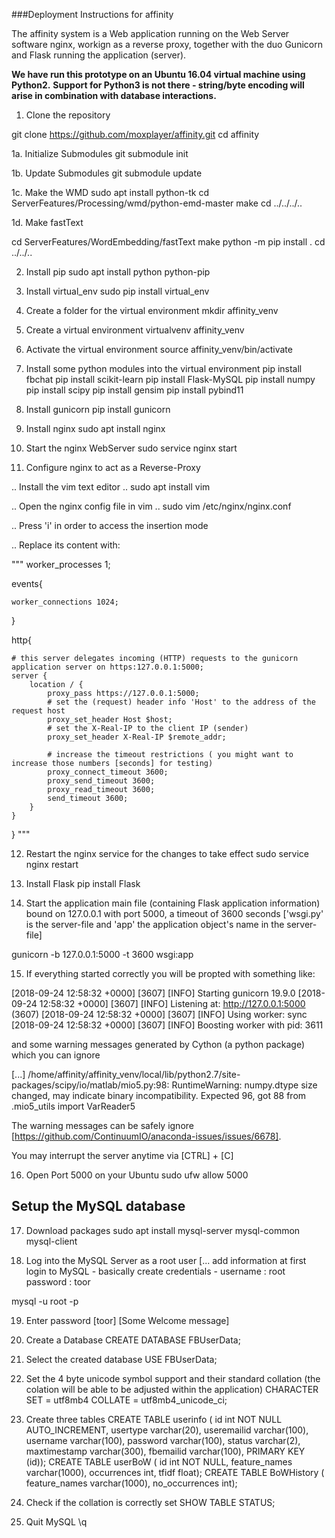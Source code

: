 ###Deployment Instructions for affinity

The affinity system is a Web application running on the Web Server software nginx,
workign as a reverse proxy, together with the duo Gunicorn and Flask running the application (server).

**We have run this prototype on an Ubuntu 16.04 virtual machine using Python2.**
**Support for Python3 is not there - string/byte encoding will arise in combination with database interactions.**

1. Clone the repository

git clone https://github.com/moxplayer/affinity.git
cd affinity

1a. Initialize Submodules
git submodule init

1b. Update Submodules
git submodule update

1c. Make the WMD
sudo apt install python-tk
cd ServerFeatures/Processing/wmd/python-emd-master
make
cd ../../../..

1d. Make fastText

cd ServerFeatures/WordEmbedding/fastText
make
python -m pip install .
cd ../../..


2. Install pip
sudo apt install python python-pip

3. Install virtual_env
sudo pip install virtual_env

4. Create a folder for the virtual environment
mkdir affinity_venv

5. Create a virtual environment
virtualvenv affinity_venv

6. Activate the virtual environment
source affinity_venv/bin/activate

7. Install some python modules into the virtual environment
pip install fbchat
pip install scikit-learn
pip install Flask-MySQL
pip install numpy
pip install scipy
pip install gensim
pip install pybind11

8. Install gunicorn
pip install gunicorn

9. Install nginx
sudo apt install nginx

10. Start the nginx WebServer
sudo service nginx start

11. Configure nginx to act as a Reverse-Proxy

.. Install the vim text editor
.. sudo apt install vim

.. Open the nginx config file in vim
.. sudo vim /etc/nginx/nginx.conf

.. Press 'i' in order to access the insertion mode

.. Replace its content with:

"""
worker_processes 1;

events{

	worker_connections 1024;

}

http{

	# this server delegates incoming (HTTP) requests to the gunicorn application server on https:127.0.0.1:5000;
	server {
		location / {
			proxy_pass https://127.0.0.1:5000;
			# set the (request) header info 'Host' to the address of the request host
			proxy_set_header Host $host;
			# set the X-Real-IP to the client IP (sender)
			proxy_set_header X-Real-IP $remote_addr;

			# increase the timeout restrictions ( you might want to increase those numbers [seconds] for testing)
			proxy_connect_timeout 3600;
			proxy_send_timeout 3600;
			proxy_read_timeout 3600;
			send_timeout 3600;
		}
	}
}
"""

12. Restart the nginx service for the changes to take effect
sudo service nginx restart

13. Install Flask
pip install Flask

14. Start the application main file (containing Flask application information) bound on 127.0.0.1 with port 5000, a timeout of 3600 seconds
['wsgi.py' is the server-file and 'app' the application object's name in the server-file]

gunicorn -b 127.0.0.1:5000 -t 3600 wsgi:app

15. If everything started correctly you will be propted with something like:


[2018-09-24 12:58:32 +0000] [3607] [INFO] Starting gunicorn 19.9.0
[2018-09-24 12:58:32 +0000] [3607] [INFO] Listening at: http://127.0.0.1:5000 (3607)
[2018-09-24 12:58:32 +0000] [3607] [INFO] Using worker: sync
[2018-09-24 12:58:32 +0000] [3607] [INFO] Boosting worker with pid: 3611

and some warning messages generated by Cython (a python package) which you can ignore

[...]
/home/affinity/affinity_venv/local/lib/python2.7/site-packages/scipy/io/matlab/mio5.py:98: RuntimeWarning: numpy.dtype size changed, may
indicate binary incompatibility. Expected 96, got 88
from .mio5_utils import VarReader5

The warning messages can be safely ignore [https://github.com/ContinuumIO/anaconda-issues/issues/6678].

You may interrupt the server anytime via [CTRL] + [C]

16. Open Port 5000 on your Ubuntu
sudo ufw allow 5000


## Setup the MySQL database

17. Download packages
sudo apt install mysql-server mysql-common mysql-client

18. Log into the MySQL Server as a root user
[... add information at first login to MySQL - basically create credentials -
	username : root
	password : toor

mysql -u root -p

19. Enter password [toor]
[Some Welcome message]

20. Create a Database
CREATE DATABASE FBUserData;

21. Select the created database
USE FBUserData;

22. Set the 4 byte unicode symbol support and their standard collation (the colation will be able to be adjusted within the application)
CHARACTER SET = utf8mb4 COLLATE = utf8mb4_unicode_ci;

23. Create three tables
CREATE TABLE userinfo ( id int NOT NULL AUTO_INCREMENT, usertype varchar(20), useremailid varchar(100), username varchar(100), password varchar(100), status varchar(2),
 maxtimestamp varchar(300), fbemailid varchar(100), PRIMARY KEY (id));
CREATE TABLE userBoW ( id int NOT NULL, feature_names varchar(1000), occurrences int, tfidf float);
CREATE TABLE BoWHistory ( feature_names varchar(1000), no_occurrences int);

24. Check if the collation is correctly set
SHOW TABLE STATUS;

25. Quit MySQL
\q



















